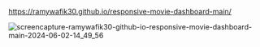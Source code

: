 
https://ramywafik30.github.io/responsive-movie-dashboard-main/


![screencapture-ramywafik30-github-io-responsive-movie-dashboard-main-2024-06-02-14_49_56](https://github.com/RamyWafik30/responsive-movie-dashboard-main/assets/148976373/19ea34b8-0f59-4fb0-966d-ceff89413992)
